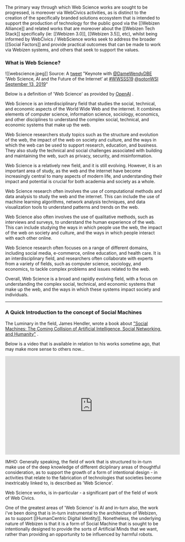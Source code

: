 The primary way through which Web Science works are sought to be progressed, is moreover via WebCivics activities, as is distinct to the creation of the specifically branded solutions ecosystem that is intended to support the production of technology for the public good via the [[Webizen Alliance]] and related works that are moreover about the [[Webizen Tech Stack]] specifically (ie:  [[Webizen 3.0]], [[Webizen 3.5]], etc), whilst being informed by WebCivics / WebScience works seek to address the broader [[Social Factors]] and provide practical outcomes that can be made to work via Webizen systems, and others that seek to support the values.

### What is Web Science?

![[webscience.jpeg]]
Source: A [tweet](https://twitter.com/sotonWSI/status/1172458143428816896) "Keynote with [@DameWendyDBE](https://twitter.com/DameWendyDBE) ‘Web Science, AI and the Future of the Internet’ at [#WWSSS19](https://twitter.com/hashtag/WWSSS19?src=hash&amp;ref_src=twsrc%5Etfw)  [@sotonWSI September 13, 2019](https://twitter.com/sotonWSI/status/1172458143428816896)"

Below is a definition of 'Web Science' as provided by  [OpenAI](https://chat.openai.com/) .

Web Science is an interdisciplinary field that studies the social, technical, and economic aspects of the World Wide Web and the internet. It combines elements of computer science, information science, sociology, economics, and other disciplines to understand the complex social, technical, and economic systems that make up the web.

Web Science researchers study topics such as the structure and evolution of the web, the impact of the web on society and culture, and the ways in which the web can be used to support research, education, and business. They also study the technical and social challenges associated with building and maintaining the web, such as privacy, security, and misinformation.

Web Science is a relatively new field, and it is still evolving. However, it is an important area of study, as the web and the internet have become increasingly central to many aspects of modern life, and understanding their impact and potential is crucial for both academia and society as a whole.

Web Science research often involves the use of computational methods and data analysis to study the web and the internet. This can include the use of machine learning algorithms, network analysis techniques, and data visualization tools to understand patterns and trends on the web.

Web Science also often involves the use of qualitative methods, such as interviews and surveys, to understand the human experience of the web. This can include studying the ways in which people use the web, the impact of the web on society and culture, and the ways in which people interact with each other online.

Web Science research often focuses on a range of different domains, including social media, e-commerce, online education, and health care. It is an interdisciplinary field, and researchers often collaborate with experts from a variety of fields, such as computer science, sociology, and economics, to tackle complex problems and issues related to the web.

Overall, Web Science is a broad and rapidly evolving field, with a focus on understanding the complex social, technical, and economic systems that make up the web, and the ways in which these systems impact society and individuals.

____________________________________________________________
### A Quick Introduction to the concept of Social Machines

The Luminary in the field, James Hendler, wrote a book about ["Social Machines: The Coming Collision of Artificial Intelligence, Social Networking, and Humanity"](https://g.co/kgs/FjikkY) .  

Below is a video that is available in relation to his works sometime ago, that may make more sense to others now...

<iframe width="560" height="315" src="https://www.youtube.com/embed/BVkhX5t98Ls" title="YouTube video player" frameborder="0" allow="accelerometer; autoplay; clipboard-write; encrypted-media; gyroscope; picture-in-picture" allowfullscreen></iframe>

IMHO: Generally speaking, the field of work that is structured to in-turn make use of the deep knowledge of different diciplinary areas of thoughtful consideration, as to support the growth of a form of intentional design - in activities that relate to the fabrication of technologies that societies become inextricably linked to, is described as 'Web Science'.

Web Science works, is in-particular - a significant part of the field of work of Web Civics.  

One of the greatest areas of 'Web Science' is AI and in-turn also, the work i've been doing that is in-turn instrumental to the architecture of Webizen, as to support [[HumanCentric Digital Identity]].   Nonetheless, the underlying nature of Webizen is that it is a form of Social Machine that is sought to be intentionally designed to provide the sorts of Artificial Minds that we want, rather than providing an opportunity to be influenced by harmful robots. 
